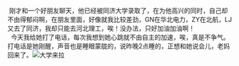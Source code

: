 <div id="sina_keyword_ad_area2" class="articalContent  ">
			<div>
&nbsp;<wbr>刚才和一个好朋友聊天，他已经被同济大学录取了，在为他高兴的同时，自己却不由得郁闷啊，在朋友里面，好像就我比较差劲，GN在华北电力，ZY在北航，LJ又去了同济，我却只能去河北理工，唉！没办法，只好加油加油啊！</DIV>
<div>&nbsp;<wbr>&nbsp;<wbr>
今天我给她打了电话，每次我想到她心跳就不由自主的加速，唉，真是不争气。打电话是她刚醒，声音也是睡眼蒙胧的，说昨晚2点睡的，正想和她说会儿，老妈回来了。<img src="http://simg.sinajs.cn/blog7style/images/common/sg_trans.gif" real_src ="http://blog.sina.com.cn/images/face/033.gif"  ALT="大学来拉"  TITLE="大学来拉" /></DIV>							
		</div>